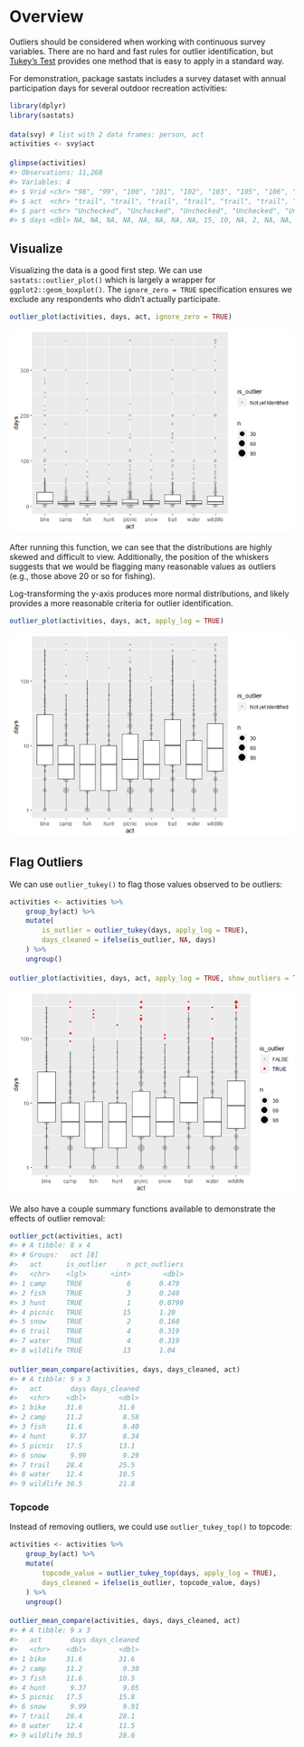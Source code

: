 
<!-- .md is generated from .Rmd. Please edit that file -->

# Overview

Outliers should be considered when working with continuous survey
variables. There are no hard and fast rules for outlier identification,
but [Tukey’s
Test](https://en.wikipedia.org/wiki/Outlier#Tukey%27s_fences) provides
one method that is easy to apply in a standard way.

For demonstration, package sastats includes a survey dataset with annual
participation days for several outdoor recreation activities:

``` r
library(dplyr)
library(sastats)

data(svy) # list with 2 data frames: person, act
activities <- svy$act

glimpse(activities)
#> Observations: 11,268
#> Variables: 4
#> $ Vrid <chr> "98", "99", "100", "101", "102", "103", "105", "106", "107", "...
#> $ act  <chr> "trail", "trail", "trail", "trail", "trail", "trail", "trail",...
#> $ part <chr> "Unchecked", "Unchecked", "Unchecked", "Unchecked", "Unchecked...
#> $ days <dbl> NA, NA, NA, NA, NA, NA, NA, NA, 15, 10, NA, 2, NA, NA, 10, NA,...
```

## Visualize

Visualizing the data is a good first step. We can use
`sastats::outlier_plot()` which is largely a wrapper for
`ggplot2::geom_boxplot()`. The `ignore_zero = TRUE` specification
ensures we exclude any respondents who didn’t actually participate.

``` r
outlier_plot(activities, days, act, ignore_zero = TRUE)
```

![](outliers_files/figure-gfm/unnamed-chunk-4-1.png)<!-- -->

After running this function, we can see that the distributions are
highly skewed and difficult to view. Additionally, the position of the
whiskers suggests that we would be flagging many reasonable values as
outliers (e.g., those above 20 or so for fishing).

Log-transforming the y-axis produces more normal distributions, and
likely provides a more reasonable criteria for outlier identification.

``` r
outlier_plot(activities, days, act, apply_log = TRUE)
```

![](outliers_files/figure-gfm/unnamed-chunk-5-1.png)<!-- -->

## Flag Outliers

We can use `outlier_tukey()` to flag those values observed to be
outliers:

``` r
activities <- activities %>%
    group_by(act) %>% 
    mutate(
        is_outlier = outlier_tukey(days, apply_log = TRUE), 
        days_cleaned = ifelse(is_outlier, NA, days) 
    ) %>% 
    ungroup()

outlier_plot(activities, days, act, apply_log = TRUE, show_outliers = TRUE)
```

![](outliers_files/figure-gfm/unnamed-chunk-6-1.png)<!-- -->

We also have a couple summary functions available to demonstrate the
effects of outlier removal:

``` r
outlier_pct(activities, act)
#> # A tibble: 8 x 4
#> # Groups:   act [8]
#>   act      is_outlier     n pct_outliers
#>   <chr>    <lgl>      <int>        <dbl>
#> 1 camp     TRUE           6       0.479 
#> 2 fish     TRUE           3       0.240 
#> 3 hunt     TRUE           1       0.0799
#> 4 picnic   TRUE          15       1.20  
#> 5 snow     TRUE           2       0.160 
#> 6 trail    TRUE           4       0.319 
#> 7 water    TRUE           4       0.319 
#> 8 wildlife TRUE          13       1.04

outlier_mean_compare(activities, days, days_cleaned, act) 
#> # A tibble: 9 x 3
#>   act       days days_cleaned
#>   <chr>    <dbl>        <dbl>
#> 1 bike     31.6         31.6 
#> 2 camp     11.2          8.58
#> 3 fish     11.6          9.40
#> 4 hunt      9.37         8.34
#> 5 picnic   17.5         13.1 
#> 6 snow      9.99         9.29
#> 7 trail    28.4         25.5 
#> 8 water    12.4         10.5 
#> 9 wildlife 30.5         21.8
```

### Topcode

Instead of removing outliers, we could use `outlier_tukey_top()` to
topcode:

``` r
activities <- activities %>%
    group_by(act) %>%
    mutate(
        topcode_value = outlier_tukey_top(days, apply_log = TRUE),
        days_cleaned = ifelse(is_outlier, topcode_value, days)
    ) %>%
    ungroup()

outlier_mean_compare(activities, days, days_cleaned, act)
#> # A tibble: 9 x 3
#>   act       days days_cleaned
#>   <chr>    <dbl>        <dbl>
#> 1 bike     31.6         31.6 
#> 2 camp     11.2          9.30
#> 3 fish     11.6         10.5 
#> 4 hunt      9.37         9.05
#> 5 picnic   17.5         15.8 
#> 6 snow      9.99         9.91
#> 7 trail    28.4         28.1 
#> 8 water    12.4         11.5 
#> 9 wildlife 30.5         28.6
```
